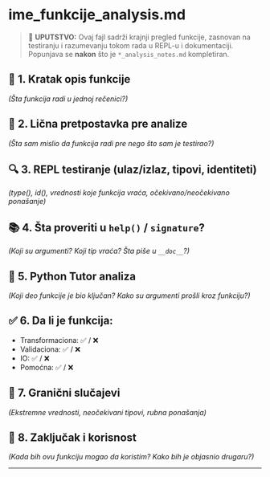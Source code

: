 # ime_funkcije_analysis.md

> 📌 **UPUTSTVO:** Ovaj fajl sadrži krajnji pregled funkcije, zasnovan na testiranju i razumevanju tokom rada u REPL-u i dokumentaciji. Popunjava se **nakon** što je `*_analysis_notes.md` kompletiran.

## 🔹 1. Kratak opis funkcije

_(Šta funkcija radi u jednoj rečenici?)_

## 🔸 2. Lična pretpostavka pre analize

_(Šta sam mislio da funkcija radi pre nego što sam je testirao?)_

## 🔍 3. REPL testiranje (ulaz/izlaz, tipovi, identiteti)

_(type(), id(), vrednosti koje funkcija vraća, očekivano/neočekivano ponašanje)_

## 📚 4. Šta proveriti u `help()` / `signature`?

_(Koji su argumenti? Koji tip vraća? Šta piše u `__doc__`?)_

## 🧭 5. Python Tutor analiza

_(Koji deo funkcije je bio ključan? Kako su argumenti prošli kroz funkciju?)_

## ✅ 6. Da li je funkcija:

- Transformaciona: ✅ / ❌
- Validaciona: ✅ / ❌
- IO: ✅ / ❌
- Pomoćna: ✅ / ❌

## 🚩 7. Granični slučajevi

_(Ekstremne vrednosti, neočekivani tipovi, rubna ponašanja)_

## 🧠 8. Zaključak i korisnost

_(Kada bih ovu funkciju mogao da koristim? Kako bih je objasnio drugaru?)_

---
